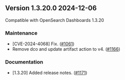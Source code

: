 ## Version 1.3.20.0 2024-12-06
Compatible with OpenSearch Dashboards 1.3.20

### Maintenance
* [CVE-2024-4068] Fix. ([#1061](https://github.com/opensearch-project/alerting-dashboards-plugin/pull/1061))
* Remove dco and update artifact action to v4. ([#1166](https://github.com/opensearch-project/alerting-dashboards-plugin/pull/1166))

### Documentation
* [1.3.20] Added release notes. ([#1171](https://github.com/opensearch-project/alerting-dashboards-plugin/pull/1171))